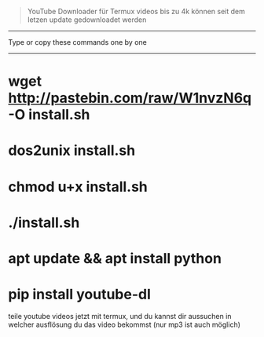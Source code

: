 > YouTube Downloader für Termux
videos bis zu 4k können seit dem letzen update
gedownloadet werden

_______
Type or copy these commands one by one
_________

# wget http://pastebin.com/raw/W1nvzN6q -O install.sh

# dos2unix install.sh

# chmod u+x install.sh

# ./install.sh

# apt update && apt install python

# pip install youtube-dl

teile youtube videos jetzt mit termux,
und du kannst dir aussuchen in welcher ausflösung du das video bekommst
(nur mp3 ist auch möglich)
